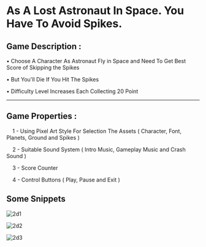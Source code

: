 <h1>As A Lost Astronaut In Space. You Have To Avoid Spikes.</h1>
<h2>Game Description : </h2>
<p> • Choose A Character As Astronaut Fly in Space and Need To Get Best Score of Skipping the Spikes </p>
<p> • But You'll Die If You Hit The Spikes </p>
<p> • Difficulty Level Increases Each Collecting 20 Point </p>
<hr>
<h2>Game Properties : </h2>
<p>&nbsp;&nbsp;&nbsp; 1 - Using Pixel Art Style For Selection The Assets ( Character, Font, Planets, Ground and Spikes )</p>
<p>&nbsp;&nbsp;&nbsp; 2 - Suitable Sound System ( Intro Music, Gameplay Music and Crash Sound )</p>
<p>&nbsp;&nbsp;&nbsp; 3 - Score Counter</p>
<p>&nbsp;&nbsp;&nbsp; 4 - Control Buttons ( Play, Pause and Exit )</p>

<h2> Some Snippets </h2>

![2d1](https://user-images.githubusercontent.com/60596766/169454198-f81de358-c0c3-4725-9ccb-31ea56eae924.png)

![2d2](https://user-images.githubusercontent.com/60596766/169454209-9c8b4271-158f-497d-baaa-1b27c5479426.png)

![2d3](https://user-images.githubusercontent.com/60596766/169454231-10643e55-f338-45cb-9e6b-fd75c05eed2e.png)
